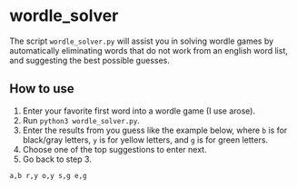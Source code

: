 # wordle_solver

The script `wordle_solver.py` will assist you in solving wordle games by automatically eliminating words 
that do not work from an english word list, and suggesting the best possible guesses.

## How to use

1. Enter your favorite first word into a wordle game (I use arose).
2. Run `python3 wordle_solver.py`.
3. Enter the results from you guess like the example below, where `b` is for 
black/gray letters, `y` is for yellow letters, and `g` is for green letters.
4. Choose one of the top suggestions to enter next.
5. Go back to step 3.

`a,b r,y o,y s,g e,g`

